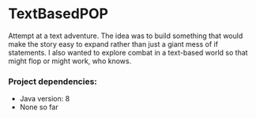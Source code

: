 # TextBasedPOP
Attempt at a text adventure. The idea was to build something that would make the story easy to expand rather than just a giant mess of if statements. I also wanted to explore combat in a text-based world so that might flop or might work, who knows.

### Project dependencies:
* Java version: 8
* None so far